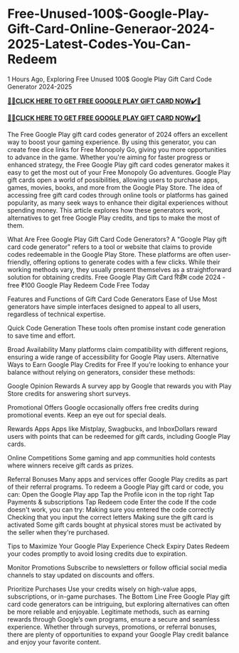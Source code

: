 # Free-Unused-100$-Google-Play-Gift-Card-Online-Generaor-2024-2025-Latest-Codes-You-Can-Redeem

1 Hours Ago, Exploring Free Unused 100$ Google Play Gift Card Code Generator 2024-2025

**[🎁🎁CLICK HERE TO GET FREE GOOGLE PLAY GIFT CARD NOW✔️🎁](https://tinyurl.com/mu2k6jv2)**

**[🎁🎁CLICK HERE TO GET FREE GOOGLE PLAY GIFT CARD NOW✔️🎁](https://tinyurl.com/mu2k6jv2)**

The Free Google Play gift card codes generator of 2024 offers an excellent way to boost your gaming experience. By using this generator, you can create free dice links for Free Monopoly Go, giving you more opportunities to advance in the game. Whether you're aiming for faster progress or enhanced strategy, the Free Google Play gift card codes generator makes it easy to get the most out of your Free Monopoly Go adventures. Google Play gift cards open a world of possibilities, allowing users to purchase apps, games, movies, books, and more from the Google Play Store. The idea of accessing free gift card codes through online tools or platforms has gained popularity, as many seek ways to enhance their digital experiences without spending money. This article explores how these generators work, alternatives to get free Google Play credits, and tips to make the most of them.

What Are Free Google Play Gift Card Code Generators? A "Google Play gift card code generator" refers to a tool or website that claims to provide codes redeemable in the Google Play Store. These platforms are often user-friendly, offering options to generate codes with a few clicks. While their working methods vary, they usually present themselves as a straightforward solution for obtaining credits. Free Google Play Gift Card रिडीम code 2024 - free ₹100 Google Play Redeem Code Free Today

Features and Functions of Gift Card Code Generators Ease of Use Most generators have simple interfaces designed to appeal to all users, regardless of technical expertise.

Quick Code Generation These tools often promise instant code generation to save time and effort.

Broad Availability Many platforms claim compatibility with different regions, ensuring a wide range of accessibility for Google Play users. Alternative Ways to Earn Google Play Credits for Free If you’re looking to enhance your balance without relying on generators, consider these methods:

Google Opinion Rewards A survey app by Google that rewards you with Play Store credits for answering short surveys.

Promotional Offers Google occasionally offers free credits during promotional events. Keep an eye out for special deals.

Rewards Apps Apps like Mistplay, Swagbucks, and InboxDollars reward users with points that can be redeemed for gift cards, including Google Play cards.

Online Competitions Some gaming and app communities hold contests where winners receive gift cards as prizes.

Referral Bonuses Many apps and services offer Google Play credits as part of their referral programs. To redeem a Google Play gift card or code, you can: Open the Google Play app Tap the Profile icon in the top right Tap Payments & subscriptions Tap Redeem code Enter the code If the code doesn't work, you can try: Making sure you entered the code correctly Checking that you input the correct letters Making sure the gift card is activated Some gift cards bought at physical stores must be activated by the seller when they're purchased.

Tips to Maximize Your Google Play Experience Check Expiry Dates Redeem your codes promptly to avoid losing credits due to expiration.

Monitor Promotions Subscribe to newsletters or follow official social media channels to stay updated on discounts and offers.

Prioritize Purchases Use your credits wisely on high-value apps, subscriptions, or in-game purchases. The Bottom Line Free Google Play gift card code generators can be intriguing, but exploring alternatives can often be more reliable and enjoyable. Legitimate methods, such as earning rewards through Google’s own programs, ensure a secure and seamless experience. Whether through surveys, promotions, or referral bonuses, there are plenty of opportunities to expand your Google Play credit balance and enjoy your favorite content.
